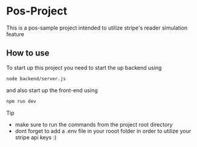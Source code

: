 # Pos-Project

This is a pos-sample project intended to utilize stripe's reader simulation feature

## How to use

To start up this project you need to start the up backend using 

```bash
node backend/server.js 
```

and also start up the front-end using 

```bash
npm run dev
```

> [!TIP]
> - make sure to run the commands from the project root directory <br/>
> - dont forget to add a .env file in your rooot folder in order to utilize your stripe api keys :)

